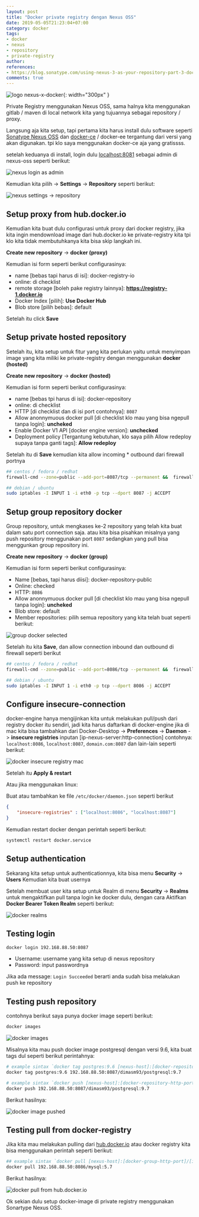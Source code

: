 ```yaml
---
layout: post
title: "Docker private registry dengan Nexus OSS"
date: 2019-05-05T21:23:04+07:00
category: docker
tags: 
- docker
- nexus
- repository
- private-registry
author: 
references:
- https://blog.sonatype.com/using-nexus-3-as-your-repository-part-3-docker-images
comments: true
---
```


![logo nexus-x-docker]({{site.baseurl}}/assets/img/posts/nexus-docker-private-registry/logo.png){: width="300px" }

Private Registry menggunakan Nexus OSS, sama halnya kita menggunakan gitlab / maven di local network kita yang tujuannya sebagai repository / proxy.
<!--more-->

Langsung aja kita setup, tapi pertama kita harus install dulu software seperti [Sonatype Nexus OSS](https://www.sonatype.com/nexus-repository-oss) dan [docker-ce](https://docs.docker.com/install/) / docker-ee tergantung dari versi yang akan digunakan. tpi klo saya menggunakan docker-ce aja yang gratissss.

setelah keduanya di install, login dulu [localhost:8081](http://localhost:8081) sebagai admin di nexus-oss seperti berikut:

![nexus login as admin]({{site.baseurl}}/assets/img/posts/nexus-docker-private-registry/as-admin.png)

Kemudian kita pilih -> **Settings** -> **Repository** seperti berikut:

![nexus settings -> repository]({{site.baseurl}}/assets/img/posts/nexus-docker-private-registry/admin-settings.png)

## Setup proxy from hub.docker.io

Kemudian kita buat dulu configurasi untuk proxy dari docker registry, jika kita ingin mendownload image dari hub.docker.io ke private-registry kita tpi klo kita tidak membutuhkanya kita bisa skip langkah ini.

**Create new repository** -> **docker (proxy)** 

Kemudian isi form seperti berikut configurasinya:

- name [bebas tapi harus di isi]: docker-registry-io
- online: di checklist
- remote storage [boleh pake registry lainnya]: **https://registry-1.docker.io**
- Docker Index [pilih]: **Use Docker Hub**
- Blob store [pilih bebas]: default

Setelah itu click **Save**

## Setup private hosted repository

Setelah itu, kita setup untuk fitur yang kita perlukan yaitu untuk menyimpan image yang kita miliki ke private-registry dengan menggunakan **docker (hosted)**

**Create new repository** -> **docker (hosted)**

Kemudian isi form seperti berikut configurasinya:

- name [bebas tpi harus di isi]: docker-repository
- online: di checklist
- HTTP [di checklist dan di isi port contohnya]: `8087`
- Allow anonnymuous docker pull [di checklist klo mau yang bisa ngepull tanpa login]: **uncheked**
- Enable Docker V1 API [docker engine version]: **unchecked**
- Deployment policy [Tergantung kebutuhan, klo saya pilih Allow redeploy supaya tanpa ganti tags]: **Allow redeploy**

Setelah itu di **Save** kemudian kita allow incoming * outbound dari firewall portnya

```bash
## centos / fedora / redhat
firewall-cmd --zone=public --add-port=8087/tcp --permanent &&  firewall-cmd --reload

## debian / ubuntu
sudo iptables -I INPUT 1 -i eth0 -p tcp --dport 8087 -j ACCEPT
```

## Setup group repository docker

Group repository, untuk mengkases ke-2 repository yang telah kita buat dalam satu port connection saja. atau kita bisa pisahkan misalnya yang push repository menggunakan port `8087` sedangkan yang pull bisa menggunkan group repository ini.

**Create new repository** -> **docker (group)**

Kemudian isi form seperti berikut configurasinya:

- Name [bebas, tapi harus diisi]: docker-repository-public
- Online: checked
- HTTP: `8086`
- Allow anonnymuous docker pull [di checklist klo mau yang bisa ngepull tanpa login]: **uncheked**
- Blob store: default
- Member repositories: pilih semua repository yang kita telah buat seperti berikut:

![group docker selected]({{site.baseurl}}/assets/img/posts/nexus-docker-private-registry/member-repositories-selected.png)

Setelah itu kita **Save**, dan allow connection inbound dan outbound di firewall seperti berikut

```bash
## centos / fedora / redhat
firewall-cmd --zone=public --add-port=8086/tcp --permanent &&  firewall-cmd --reload

## debian / ubuntu
sudo iptables -I INPUT 1 -i eth0 -p tcp --dport 8086 -j ACCEPT
```

## Configure insecure-connection

docker-engine hanya mengijinkan kita untuk melakukan pull/push dari registry docker itu sendiri, jadi kita harus daftarkan di docker-engine jika di mac kita bisa tambahkan dari Docker-Desktop -> **Preferences** -> **Daemon** -> **insecure registries** inputan [ip-nexus-server:http-connection] contohnya: `localhost:8086`, `localhost:8087`, `domain.com:8087` dan lain-lain seperti berikut:

![docker insecure registry mac]({{site.baseurl}}/assets/img/posts/nexus-docker-private-registry/docker-insecure-registries.png)

Setelah itu **Apply & restart**

Atau jika menggunakan linux: 

Buat atau tambahkan ke file `/etc/docker/daemon.json` seperti berikut

```json
{
    "insecure-registries" : ["localhost:8086", "localhost:8087"]
}
```

Kemudian restart docker dengan perintah seperti berikut:

```bash
systemctl restart docker.service
```

## Setup authentication

Sekarang kita setup untuk authenticationnya, kita bisa menu **Security** -> **Users** Kemudian kita buat usernya

Setelah membuat user kita setup untuk Realm di menu **Security** -> **Realms** untuk mengaktifkan pull tanpa login ke docker dulu, dengan cara Aktifkan **Docker Bearer Token Realm** seperti berikut:

![docker realms]({{site.baseurl}}/assets/img/posts/nexus-docker-private-registry/docker-realms-token.png)

## Testing login

```bash
docker login 192.168.88.50:8087
```

- Username: username yang kita setup di nexus repository
- Password: input passwordnya

Jika ada message: `Login Succeeded` berarti anda sudah bisa melakukan push ke repository

## Testing push repository

contohnya berikut saya punya docker image seperti berikut:

```bash
docker images
```

![docker images]({{site.baseurl}}/assets/img/posts/nexus-docker-private-registry/docker-images.png)

Misalnya kita mau push docker image postgresql dengan versi 9.6, kita buat tags dul seperti berikut perintahnya:

```bash
# example sintax `docker tag postgres:9.6 [nexus-host]:[docker-repository-http-port]/[username]/[new-image-name]:[new-version]`
docker tag postgres:9.6 192.168.88.50:8087/dimasm93/postgresql:9.7

# example sintax `docker push [nexus-host]:[docker-repository-http-port]/[username]/[new-image-name]:[new-version]`
docker push 192.168.88.50:8087/dimasm93/postgresql:9.7
```

Berikut hasilnya:

![docker image pushed]({{site.baseurl}}/assets/img/posts/nexus-docker-private-registry/docker-pushed.png)

## Testing pull from docker-registry

Jika kita mau melakukan pulling dari [hub.docker.io](https://hub.docker.io) atau docker registry
kita bisa menggunakan perintah seperti berikut:

```bash
## example sintax `docker pull [nexus-host]:[docker-group-http-port]/[image-name]:[version]
docker pull 192.168.88.50:8086/mysql:5.7
```

Berikut hasilnya:

![docker pull from hub.docker.io]({{site.baseurl}}/assets/img/posts/nexus-docker-private-registry/docker-pulled.png)

Ok sekian dulu setup docker-image di private registry menggunakan Sonartype Nexus OSS.





